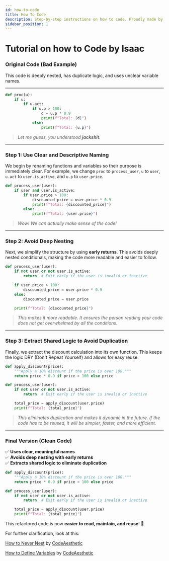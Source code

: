 ```yaml
---
id: how-to-code
title: How To Code
description: Step-by-step instructions on how to code. Proudly made by Isaac
sidebar_position: 1
---
```

# Tutorial on how to Code by Isaac

### **Original Code (Bad Example)**

This code is deeply nested, has duplicate logic, and uses unclear variable names.

---

```python
def proc(u):
    if u:
        if u.act:
            if u.p > 100:
                d = u.p * 0.9
                print(f"Total: {d}")
            else:
                print(f"Total: {u.p}")
```
> *Let me guess, you understood **jackshit**.*

---

### **Step 1: Use Clear and Descriptive Naming**

We begin by renaming functions and variables so their purpose is immediately clear. For example, we change `proc` to `process_user`, `u` to `user`, `u.act` to `user.is_active`, and `u.p` to `user.price`.

```python
def process_user(user):
    if user and user.is_active:
        if user.price > 100:
            discounted_price = user.price * 0.9
            print(f"Total: {discounted_price}")
        else:
            print(f"Total: {user.price}")
```
> *Wow! We can actually make sense of the code!*

---

### **Step 2: Avoid Deep Nesting**

Next, we simplify the structure by using **early returns**. This avoids deeply nested conditionals, making the code more readable and easier to follow.

```python
def process_user(user):
    if not user or not user.is_active:
        return  # Exit early if the user is invalid or inactive

    if user.price > 100:
        discounted_price = user.price * 0.9
    else:
        discounted_price = user.price

    print(f"Total: {discounted_price}")
```
> *This makes it more readable. It ensures the person reading your code does not get overwhelmed by all the conditions.*

---

### **Step 3: Extract Shared Logic to Avoid Duplication**

Finally, we extract the discount calculation into its own function. This keeps the logic DRY (Don't Repeat Yourself) and allows for easy reuse.

```python
def apply_discount(price):
    """Apply a 10% discount if the price is over 100."""
    return price * 0.9 if price > 100 else price

def process_user(user):
    if not user or not user.is_active:
        return  # Exit early if the user is invalid or inactive

    total_price = apply_discount(user.price)
    print(f"Total: {total_price}")
```
> *This eliminates duplication and makes it dynamic in the future. If the code has to be reused, it will be simpler, faster, and more efficient.*

---

### **Final Version (Clean Code)**

✅ **Uses clear, meaningful names**  
✅ **Avoids deep nesting with early returns**  
✅ **Extracts shared logic to eliminate duplication**  
```python
def apply_discount(price):
    """Apply a 10% discount if the price is over 100."""
    return price * 0.9 if price > 100 else price

def process_user(user):
    if not user or not user.is_active:
        return  # Exit early if the user is invalid or inactive

    total_price = apply_discount(user.price)
    print(f"Total: {total_price}")
```
This refactored code is now **easier to read, maintain, and reuse**! 🚀

For further clarification, look at this:


[How to Never Nest](https://www.youtube.com/watch?v=CFRhGnuXG-4) by [CodeAesthetic](https://www.youtube.com/@CodeAesthetic)

[How to Define Variables](https://www.youtube.com/watch?v=-J3wNP6u5YU) by [CodeAesthetic](https://www.youtube.com/@CodeAesthetic)